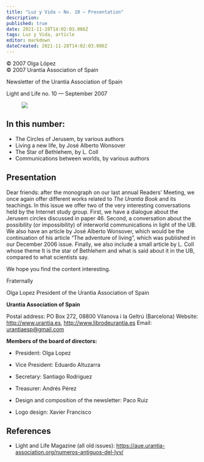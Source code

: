 ```yaml
---
title: "Luz y Vida — No. 10 — Presentation"
description: 
published: true
date: 2021-11-28T14:02:03.086Z
tags: Luz y Vida, article
editor: markdown
dateCreated: 2021-11-28T14:02:03.086Z
---
```


<p class="v-card v-sheet theme--light gray lighten-3 px-2">© 2007 Olga López<br>© 2007 Urantia Association of Spain</p>


Newsletter of the Urantia Association of Spain

Light and Life no. 10 — September 2007

<figure id="Figure_1" class="image urantiapedia">
<img src="/image/article/Luz_y_Vida/LyV1/01.jpg">
</figure>

## In this number:

- The Circles of Jerusem, by various authors
- Living a new life, by José Alberto Wonsover
- The Star of Bethlehem, by L. Coll
- Communications between worlds, by various authors


## Presentation

Dear friends: after the monograph on our last annual Readers' Meeting, we once again offer different works related to _The Urantia Book_ and its teachings. In this issue we offer two of the very interesting conversations held by the Internet study group. First, we have a dialogue about the Jerusem circles discussed in paper 46. Second, a conversation about the possibility (or impossibility) of interworld communications in light of the UB. We also have an article by José Alberto Wonsover, which would be the continuation of his article “The adventure of living”, which was published in our December 2006 issue. Finally, we also include a small article by L. Coll whose theme It is the star of Bethlehem and what is said about it in the UB, compared to what scientists say.

We hope you find the content interesting.

Fraternally

Olga Lopez
President of the Urantia Association of Spain

**Urantia Association of Spain**

Postal address: PO Box 272, 08800 Vilanova i la Geltrú (Barcelona)
Website: http://www.urantia.es, http://www.librodeurantia.es
Email: urantiaesp@gmail.com

**Members of the board of directors:**

- President: Olga Lopez
- Vice President: Eduardo Altuzarra
- Secretary: Santiago Rodriguez
- Treasurer: Andrés Pérez

- Design and composition of the newsletter: Paco Ruiz
- Logo design: Xavier Francisco

## References

- Light and Life Magazine (all old issues): https://aue.urantia-association.org/numeros-antiguos-del-lyv/

